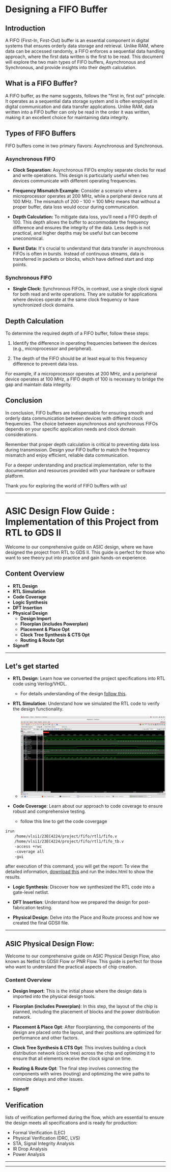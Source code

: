 # Designing a FIFO Buffer

## Introduction

A FIFO (First-In, First-Out) buffer is an essential component in digital systems that ensures orderly data storage and retrieval. Unlike RAM, where data can be accessed randomly, a FIFO enforces a sequential data handling approach, where the first data written is the first to be read. This document will explore the two main types of FIFO buffers, Asynchronous and Synchronous, and provide insights into their depth calculation.

## What is a FIFO Buffer?

A FIFO buffer, as the name suggests, follows the "first in, first out" principle. It operates as a sequential data storage system and is often employed in digital communication and data transfer applications. Unlike RAM, data written into a FIFO buffer can only be read in the order it was written, making it an excellent choice for maintaining data integrity.

## Types of FIFO Buffers

FIFO buffers come in two primary flavors: Asynchronous and Synchronous.

### Asynchronous FIFO

- **Clock Separation:** Asynchronous FIFOs employ separate clocks for read and write operations. This design is particularly useful when two devices communicate with different operating frequencies.

- **Frequency Mismatch Example:** Consider a scenario where a microprocessor operates at 200 MHz, while a peripheral device runs at 100 MHz. The mismatch of 200 - 100 = 100 MHz means that without a proper buffer, data loss would occur during communication.

- **Depth Calculation:** To mitigate data loss, you'll need a FIFO depth of 100. This depth allows the buffer to accommodate the frequency difference and ensures the integrity of the data. Less depth is not practical, and higher depths may be useful but can become uneconomical.

- **Burst Data:** It's crucial to understand that data transfer in asynchronous FIFOs is often in bursts. Instead of continuous streams, data is transferred in packets or blocks, which have defined start and stop points.

### Synchronous FIFO

- **Single Clock:** Synchronous FIFOs, in contrast, use a single clock signal for both read and write operations. They are suitable for applications where devices operate at the same clock frequency or have synchronized clock domains.

## Depth Calculation

To determine the required depth of a FIFO buffer, follow these steps:

1. Identify the difference in operating frequencies between the devices (e.g., microprocessor and peripheral).

2. The depth of the FIFO should be at least equal to this frequency difference to prevent data loss.

For example, if a microprocessor operates at 200 MHz, and a peripheral device operates at 100 MHz, a FIFO depth of 100 is necessary to bridge the gap and maintain data integrity.

## Conclusion

In conclusion, FIFO buffers are indispensable for ensuring smooth and orderly data communication between devices with different clock frequencies. The choice between asynchronous and synchronous FIFOs depends on your specific application needs and clock domain considerations.

Remember that proper depth calculation is critical to preventing data loss during transmission. Design your FIFO buffer to match the frequency mismatch and enjoy efficient, reliable data communication.

For a deeper understanding and practical implementation, refer to the documentation and resources provided with your hardware or software platform.

Thank you for exploring the world of FIFO buffers with us!

---

#  ASIC Design Flow Guide : Implementation of this Project from RTL to GDS II

Welcome to our comprehensive guide on ASIC design, where we have designed the project from RTL to GDS II. This guide is perfect for those who want to see theory put into practice and gain hands-on experience.
## Content Overview
- **RTL Design**
- **RTL Simulation**
- **Code Coverage**
- **Logic Synthesis**
- **DFT Insertion**
- **Physical Design**
  - **Design Import**
  - **Floorplan (includes Powerplan)**
  - **Placement & Place Opt**
  - **Clock Tree Synthesis & CTS Opt**
  - **Routing & Route Opt**
- **Signoff**

---

## Let's get started

- **RTL Design**: Learn how we converted the project specifications into RTL code using Verilog/VHDL.
  - For details understanding of the design [follow this](https://www.fpga4student.com/2017/01/verilog-code-for-fifo-memory.html).
- **RTL Simulation**: Understand how we simulated the RTL code to verify the design functionality.
  - ![image](https://github.com/srikanta171/Design_of_FIFO_buffer/blob/main/rtl1/Screenshot%20from%202023-12-19%2011-35-51.png)

- **Code Coverage**: Learn about our approach to code coverage to ensure robust and comprehensive testing.
  - follow this line to get the code covergage
```
irun
	/home/vlsi1/23EC4224/project/fifo/rtl1/fifo.v
	/home/vlsi1/23EC4224/project/fifo/rtl1/fifo_tb.v
	-access +rwc
	-coverage all
	-gui
```
after execution of this command, you will get the report:
To view the detailed information, [download this](coverage/html_20-12-2023_02~55~38) and run the index.html to show the results.

- **Logic Synthesis**: Discover how we synthesized the RTL code into a gate-level netlist.

- **DFT Insertion**: Understand how we prepared the design for post-fabrication testing.
- **Physical Design**: Delve into the Place and Route process and how we created the final GDSII file.


---

## ASIC Physical Design Flow:

Welcome to our comprehensive guide on ASIC Physical Design Flow, also known as Netlist to GDSII Flow or PNR Flow. This guide is perfect for those who want to understand the practical aspects of chip creation.

### Content Overview

- **Design Import**: This is the initial phase where the design data is imported into the physical design tools.
- **Floorplan (includes Powerplan)**: In this step, the layout of the chip is planned, including the placement of blocks and the power distribution network.
- **Placement & Place Opt**: After floorplanning, the components of the design are placed onto the layout, and their positions are optimized for performance and other factors.
- **Clock Tree Synthesis & CTS Opt**: This involves building a clock distribution network (clock tree) across the chip and optimizing it to ensure that all elements receive the clock signal on time.
- **Routing & Route Opt**: The final step involves connecting the components with wires (routing) and optimizing the wire paths to minimize delays and other issues.

- **Signoff**

## Verification

lists of verification performed during the flow, which are essential to ensure the design meets all specifications and is ready for production:

- Formal Verification (LEC)
- Physical Verification (DRC, LVS)
- STA, Signal Integrity Analysis
- IR Drop Analysis
- Power Analysis


---


---
